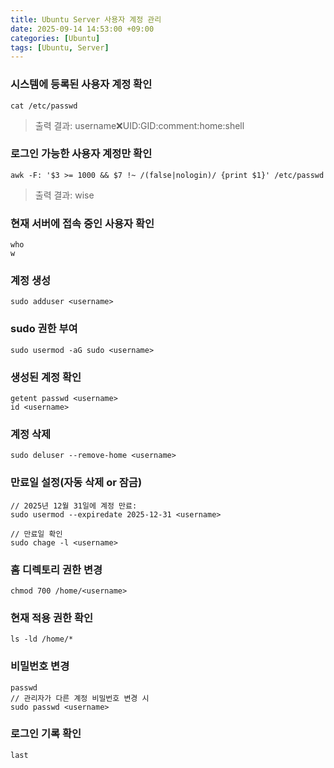 ```yaml
---
title: Ubuntu Server 사용자 계정 관리
date: 2025-09-14 14:53:00 +09:00
categories: [Ubuntu]
tags: [Ubuntu, Server]
---
```


### 시스템에 등록된 사용자 계정 확인
```
cat /etc/passwd
```
> 출력 결과: username:x:UID:GID:comment:home:shell

### 로그인 가능한 사용자 계정만 확인
```
awk -F: '$3 >= 1000 && $7 !~ /(false|nologin)/ {print $1}' /etc/passwd  
```
> 출력 결과: wise

### 현재 서버에 접속 중인 사용자 확인
```
who
w
```
### 계정 생성
```
sudo adduser <username>
```
### sudo 권한 부여
```
sudo usermod -aG sudo <username>
```
### 생성된 계정 확인
```
getent passwd <username>
id <username>
```
### 계정 삭제
```
sudo deluser --remove-home <username>
```
### 만료일 설정(자동 삭제 or 잠금)
```
// 2025년 12월 31일에 계정 만료:
sudo usermod --expiredate 2025-12-31 <username>

// 만료일 확인
sudo chage -l <username>
```
### 홈 디렉토리 권한 변경
```
chmod 700 /home/<username>
```
### 현재 적용 권한 확인
```
ls -ld /home/*
```
### 비밀번호 변경
```
passwd
// 관리자가 다른 계정 비밀번호 변경 시
sudo passwd <username>
```
### 로그인 기록 확인
```
last
```